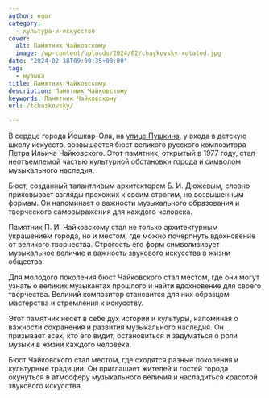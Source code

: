 ```yaml
---
author: egor
category:
  - культура-и-искусство
cover:
  alt: Памятник Чайковскому
  image: /wp-content/uploads/2024/02/chaykovsky-rotated.jpg
date: "2024-02-18T09:00:35+00:00"
tag:
  - музыка
title: Памятник Чайковскому
description: Памятник Чайковскому
keywords: Памятник Чайковскому
url: /tchaikovsky/

---
```

В сердце города Йошкар-Ола, на [улице Пушкина](/pushkin-i-onegin/), у входа в детскую школу искусств, возвышается бюст великого русского композитора Петра Ильича Чайковского. Этот памятник, открытый в 1977 году, стал неотъемлемой частью культурной обстановки города и символом музыкального наследия.

Бюст, созданный талантливым архитектором Б. И. Дюжевым, словно приковывает взгляды прохожих к своим строгим, но возвышенным формам. Он напоминает о важности музыкального образования и творческого самовыражения для каждого человека.

Памятник П. И. Чайковскому стал не только архитектурным украшением города, но и местом, где можно почерпнуть вдохновение от великого творчества. Строгость его форм символизирует музыкальное величие и важность звукового искусства в жизни общества.

Для молодого поколения бюст Чайковского стал местом, где они могут узнать о великих музыкантах прошлого и найти вдохновение для своего творчества. Великий композитор становится для них образцом мастерства и стремления к искусству.

Этот памятник несет в себе дух истории и культуры, напоминая о важности сохранения и развития музыкального наследия. Он призывает всех, кто его видит, остановиться и задуматься о роли музыки в жизни каждого человека.

Бюст Чайковского стал местом, где сходятся разные поколения и культурные традиции. Он приглашает жителей и гостей города окунуться в атмосферу музыкального величия и насладиться красотой звукового искусства.
